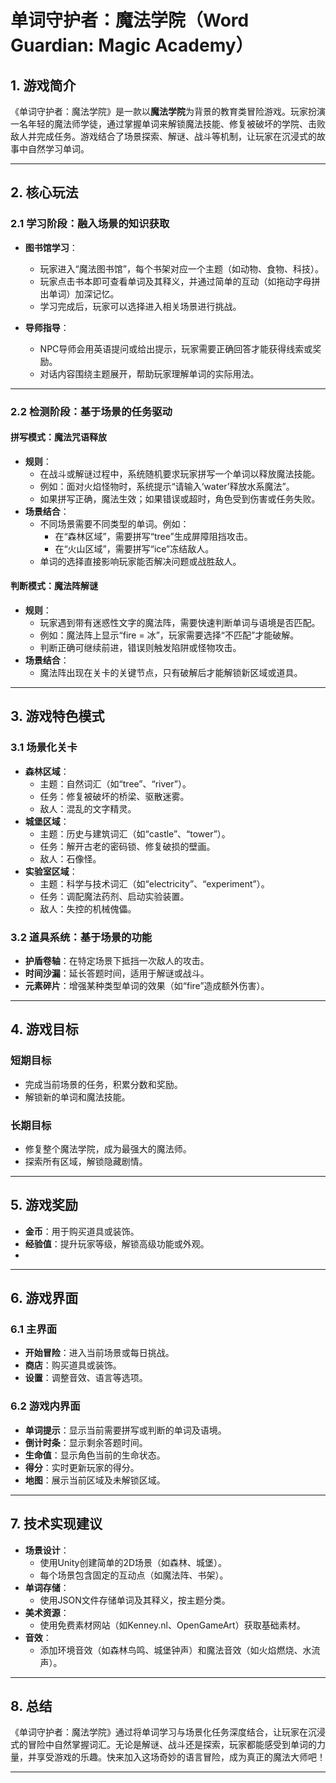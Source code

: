 # **单词守护者：魔法学院（Word Guardian: Magic Academy）**

## **1. 游戏简介**

《单词守护者：魔法学院》是一款以**魔法学院**为背景的教育类冒险游戏。玩家扮演一名年轻的魔法师学徒，通过掌握单词来解锁魔法技能、修复被破坏的学院、击败敌人并完成任务。游戏结合了场景探索、解谜、战斗等机制，让玩家在沉浸式的故事中自然学习单词。

---

## **2. 核心玩法**

### **2.1 学习阶段：融入场景的知识获取**

- **图书馆学习**：
  - 玩家进入“魔法图书馆”，每个书架对应一个主题（如动物、食物、科技）。
  - 玩家点击书本即可查看单词及其释义，并通过简单的互动（如拖动字母拼出单词）加深记忆。
  - 学习完成后，玩家可以选择进入相关场景进行挑战。

- **导师指导**：
  - NPC导师会用英语提问或给出提示，玩家需要正确回答才能获得线索或奖励。
  - 对话内容围绕主题展开，帮助玩家理解单词的实际用法。

---

### **2.2 检测阶段：基于场景的任务驱动**

#### **拼写模式：魔法咒语释放**

- **规则**：
  - 在战斗或解谜过程中，系统随机要求玩家拼写一个单词以释放魔法技能。
  - 例如：面对火焰怪物时，系统提示“请输入‘water’释放水系魔法”。
  - 如果拼写正确，魔法生效；如果错误或超时，角色受到伤害或任务失败。
- **场景结合**：
  - 不同场景需要不同类型的单词。例如：
    - 在“森林区域”，需要拼写“tree”生成屏障阻挡攻击。
    - 在“火山区域”，需要拼写“ice”冻结敌人。
  - 单词的选择直接影响玩家能否解决问题或战胜敌人。

#### **判断模式：魔法阵解谜**

- **规则**：
  - 玩家遇到带有迷惑性文字的魔法阵，需要快速判断单词与语境是否匹配。
  - 例如：魔法阵上显示“fire = 冰”，玩家需要选择“不匹配”才能破解。
  - 判断正确可继续前进，错误则触发陷阱或怪物攻击。
- **场景结合**：
  - 魔法阵出现在关卡的关键节点，只有破解后才能解锁新区域或道具。

---

## **3. 游戏特色模式**

### **3.1 场景化关卡**

- **森林区域**：
  - 主题：自然词汇（如“tree”、“river”）。
  - 任务：修复被破坏的桥梁、驱散迷雾。
  - 敌人：混乱的文字精灵。
- **城堡区域**：
  - 主题：历史与建筑词汇（如“castle”、“tower”）。
  - 任务：解开古老的密码锁、修复破损的壁画。
  - 敌人：石像怪。
- **实验室区域**：
  - 主题：科学与技术词汇（如“electricity”、“experiment”）。
  - 任务：调配魔法药剂、启动实验装置。
  - 敌人：失控的机械傀儡。

### **3.2 道具系统：基于场景的功能**

- **护盾卷轴**：在特定场景下抵挡一次敌人的攻击。
- **时间沙漏**：延长答题时间，适用于解谜或战斗。
- **元素碎片**：增强某种类型单词的效果（如“fire”造成额外伤害）。

---

## **4. 游戏目标**

### **短期目标**

- 完成当前场景的任务，积累分数和奖励。
- 解锁新的单词和魔法技能。

### **长期目标**

- 修复整个魔法学院，成为最强大的魔法师。
- 探索所有区域，解锁隐藏剧情。

---

## **5. 游戏奖励**

- **金币**：用于购买道具或装饰。
- **经验值**：提升玩家等级，解锁高级功能或外观。
- 
---

## **6. 游戏界面**

### **6.1 主界面**

- **开始冒险**：进入当前场景或每日挑战。
- **商店**：购买道具或装饰。
- **设置**：调整音效、语言等选项。

### **6.2 游戏内界面**

- **单词提示**：显示当前需要拼写或判断的单词及语境。
- **倒计时条**：显示剩余答题时间。
- **生命值**：显示角色当前的生命状态。
- **得分**：实时更新玩家的得分。
- **地图**：展示当前区域及未解锁区域。

---

## **7. 技术实现建议**

- **场景设计**：
  - 使用Unity创建简单的2D场景（如森林、城堡）。
  - 每个场景包含固定的互动点（如魔法阵、书架）。
- **单词存储**：
  - 使用JSON文件存储单词及其释义，按主题分类。
- **美术资源**：
  - 使用免费素材网站（如Kenney.nl、OpenGameArt）获取基础素材。
- **音效**：
  - 添加环境音效（如森林鸟鸣、城堡钟声）和魔法音效（如火焰燃烧、水流声）。

---

## **8. 总结**

《单词守护者：魔法学院》通过将单词学习与场景化任务深度结合，让玩家在沉浸式的冒险中自然掌握词汇。无论是解谜、战斗还是探索，玩家都能感受到单词的力量，并享受游戏的乐趣。快来加入这场奇妙的语言冒险，成为真正的魔法大师吧！

---
